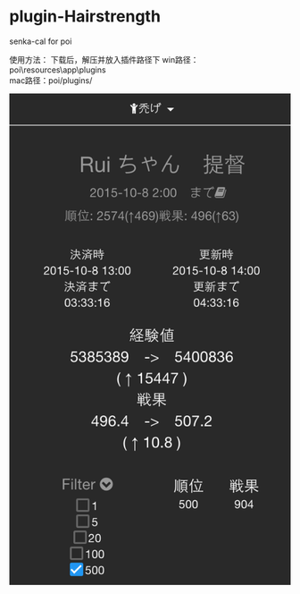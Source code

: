 # plugin-Hairstrength
senka-cal for poi  

使用方法：
  下载后，解压并放入插件路径下
  win路径：poi\resources\app\plugins\
  mac路径：poi/plugins/

![](https://github.com/ruiii/poi-wiki-plugins-image/blob/master/Hairstrength.png)
